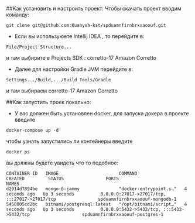 
##Как установить и настроить проект:
Чтобы скачать проект вводим команду:
```shell
git clone git@github.com:Kuanysh-kst/spduamnfirnbrxxaoouf.git
```

* Если вы используюете Intellij IDEA , то перейдите в: 
```
File/Project Structure...
``` 
и там выбирите в Projects SDK : corretto-17 Amazon Corretto
* Далее для настройки Gradle JVM перейдите в:
```
Settings.../Build,.../Build Tools/Gradle
```
и там выбираем corretto-17 Amazon Corretto

##Как запустить проек локально:
* У вас должен быть установлен docker, для запуска докера в проекте введите 
```
docker-compose up -d
```
чтобы узнать запустились ли контейнеры введите 
``` 
docker ps
```
вы должны будете увидеть что то подобное:
```
CONTAINER ID   IMAGE                       COMMAND                  CREATED         STATUS                PORTS                                                        NAMES
d2914d7894be   mongo:6-jammy               "docker-entrypoint.s…"   4 seconds ago   Up 3 seconds          0.0.0.0:27017->27017/tcp, :::27017->27017/tcp                spduamnfirnbrxxaoouf-mongodb-1
5458005cd2bc   bitnami/postgresql:latest   "/opt/bitnami/script…"   4 seconds ago   Up 3 seconds          0.0.0.0:5432->5432/tcp, :::5432->5432/tcp                    spduamnfirnbrxxaoouf-postgres-1
```

